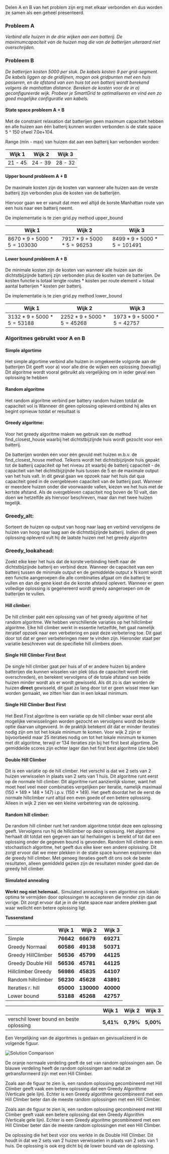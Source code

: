 <!-- # SmartGrid December 2018
Philip Oosterholt
Mohamed Baioumy
Thomas Hoedeman -->

Delen A en B van het problem zijn erg met elkaar verbonden en dus worden ze samen als een geheel presenteerd.

### Probleem A

*Verbind alle huizen in de drie wijken aan een batterij. De maximumcapaciteit van de huizen mag die van de batterijen uiteraard niet overschrijden.*

### Probleem B

*De batterijen kosten 5000 per stuk. De kabels kosten 9 per grid-segment. De kabels liggen op de gridlijnen, mogen ook gridpunten met een huis passeren, en de afstand van een huis tot een batterij wordt berekend volgens de manhattan distance. Bereken de kosten voor de in a) geconfigureerde wijk. Probeer je SmartGrid te optimaliseren en vind een zo goed mogelijke configuratie van kabels.*



#### State space probleem A + B

Met de constraint relaxation dat batterijen geen maximum capaciteit hebben en alle huizen aan één batterij kunnen worden verbonden is de state space 5 ^ 150 ofwel 7.0e+104.

Range (min - max) van huizen dat aan een batterij kan verbonden worden:

| Wijk 1  | Wijk 2  | Wijk 3  |
| ------- | ------- | ------- |
| 21 - 45 | 24 - 39 | 28 - 32 |

#### Upper bound probleem A + B

De maximale kosten zijn de kosten van wanneer alle huizen aan de verste batterij zijn verbonden plus de kosten van de batterijen.

Hiervoor gaan we er vanuit dat men wel altijd de korste Manhattan route van een huis naar een batterij neemt.

De implementatie is te zien grid.py method upper_bound

| Wijk 1                         | Wijk 2                        | Wijk 3                         |
| ------------------------------ | ----------------------------- | ------------------------------ |
| $8670 * 9 + 5000 * 5 = 103030$ | $7917 * 9 + 5000 * 5 = 96253$ | $8499 * 9 + 5000 * 5 = 101491$ |



#### Lower bound probleem A + B

De minimale kosten zijn de kosten van wanneer alle huizen aan de dichtstbijzijnde batterij zijn verbonden plus de kosten van de batterijen. De kosten functie is totaal lengte routes * kosten per route element + totaal aantal batterijen * kosten per batterij.

De implementatie is te zien grid.py method lower_bound

| Wijk 1                        | Wijk 2                        | Wijk 3                        |
| ----------------------------- | ----------------------------- | ----------------------------- |
| $3132 * 9 + 5000 * 5 = 53188$ | $2252 * 9 + 5000 * 5 = 45268$ | $1973 * 9 + 5000 * 5 = 42757$ |



### Algoritmes gebruikt voor A en B

#### Simple algortime

Het simple algortime verbind alle huizen in omgekeerde volgorde aan de batterijen
Dit geeft voor a) voor alle drie de wijken een oplossing (toevallig)
Dit algoritme wordt vooral gebruikt als vergelijking om in ieder geval een oplossing te hebben

#### Random algoritme

Het random algoritme verbind per battery random huizen totdat de capaciteit vol is
Wanneer dit geen oplossing opleverd ontbind hij alles en begint opnieuw totdat er resultaat is

#### Greedy algoritme:

Voor het greedy algoritme maken we gebruik van de method find_closest_house waarbij het dichtstbijzijnde huis wordt gezocht voor een batterij.

De batterijen worden één voor één gevuld met huizen m.b.v. de find_closest_house method. Telkens wordt het dichtstbijzijnde huis gepakt tot de batterij capaciteit op het niveau zit waarbij de batterij capaciteit - de capaciteit van het dichtstbijzijnde huis tussen de 5 en de maximale output van het huis valt. In dit geval gaan we opzoek naar het huis dat qua capaciteit goed in de overgebleven capaciteit van de batterij past. Wanneer er meerdere huizen onder die voorwaarde vallen, kiezen we het huis met de kortste afstand. Als de overgebleven capaciteit nog boven de 10 valt, dan doen we hetzelfde als hiervoor beschreven, maar dan met twee huizen tegelijk.

### Greedy_alt:
Sorteert de huizen op output van hoog naar laag en verbind vervolgens de huizen van hoog naar laag aan de dichtstbijzijnde batterij. Indien dit geen oplossing opleverd vult hij de laatste huizen met het greedy algoritm

### Greedy_lookahead:
Zoekt elke keer het huis dat de korste verbinding heeft naar de dichtstbijzijnde batterij en verbind deze. Wanneer de capaciteit van een batterij tussen de minimale output en de gemiddelde output x N komt wordt een functie aangeroepen die alle combinaties afgaat om die batterij te vullen en dan de gene kiest die de korste afstand oplevert.
Wanneer er geen volledige oplossing is gegenereerd wordt greedy aangeroepen om de batterijen te vullen. 

#### Hill climber:

De hill climber pakt een oplossing van of het greedy algoritme of het random algoritme. We hebben verschillende variaties op het hillclimber algoritme. Elke hill climber werkt in essentie hetzelfde, het gaat namelijk iteratief opzoek naar een verbetering en past deze verbetering toe. Dit gaat door tot dat er geen verbeteringen meer te vinden zijn. Hieronder staat per variatie beschreven wat de specifieke hill climbers doen.

#### Single Hill Climber First Best

De single hill climber gaat per huis af of er andere huizen bij andere batterijen die kunnen wisselen van plek (dus de capaciteit wordt niet overschreden), en berekent vervolgens of de totale afstand van beide huizen minder wordt als er wordt gewisseld. Als dit zo is dan worden de huizen **direct** gewisseld, dit gaat zo lang door tot er geen wissel meer kan worden gemaakt, we zitten hier dan in een lokaal minimum.

#### Single Hill Climber Best First

Het Best First algoritme is een variatie op de hill climber waar eerst alle mogelijke verwisselingen worden gezocht en vervolgens wordt de beste optie daarvan uitgevoerd. In de praktijk betekent dit dat er minder iteraties nodig zijn om tot het lokale minimum te komen. Voor wijk 2 zijn er bijvoorbeeld maar 25 iteraties nodig om tot het lokale minimum te komen met dit algoritme, terwijl er 134 iteraties zijn bij het first best algortime. De gemiddelde scores zijn echter lager dan het first best algoritme (zie tabel)

#### Double Hill Climber

Dit is een variatie op de hill climber. Het verschil is dat we 2 sets van 2 huizen verwisselen in plaats van 2 sets van 1 huis. Dit algoritme runt eerst op de normale hill climber. Dit algoritme runt aanzienlijk slomer, want het moet heel veel meer combinaties vergelijken per iteratie, namelijk maximaal (150 * 149 * 148 * 147) i.p.v. (150 * 149). Het geeft doordat het de eerst de normale hillclimber runt altijd een even goede of een betere oplossing. Alleen in wijk 2 zien we een kleine verbetering van de oplossing.

#### Random hill climber:

De random hill climber runt het random algoritme totdat deze een oplossing geeft. Vervolgens run hij de hillclimber op deze oplossing.
Het algoritme herhaalt dit totdat een gegeven aan tal herhalingen is bereikt of tot dat een oplossing onder de gegeven bound is gevonden. Random hill climber is een stochastisch algoritme, het geeft dus elke keer een andere oplossing. Dit zorgt ervoor dat we meer plekken in de state space kunnen exploreren dan de greedy hill climber. Met genoeg iteraties geeft dit ons ook de beste resultaten, alleen gemiddeld gezien zijn de resultaten minder goed dan de greedy hill climber.

#### Simulated annealing

**Werkt nog niet helemaal.**. Simulated annealing is een algoritme om lokale optima te vermijden door oplossingen te accepteren die minder zijn dan de vorige. Dit zorgt ervoor dat je in de state space naar andere plekken gaat waar wellicht een betere oplossing ligt.


**Tussenstand**

|                    | Wijk 1    | Wijk 2    | Wijk 3     |
| ------------------ | --------- | --------- | ---------- |
| Simple             | **76642** | **66679** | **69271**  |
| Greedy Normaal     | **60586** | **49138** | **50371**  |
| Greedy HillClimber | **56536** | **45799** | **44125**  |
| Greedy Double Hill | **56536** | **45781** | **44125**  |
| Hillclimber Greedy | **56986** | **45835** | **44107**  |
| Random hillclimber | **56230** | **45628** | **43891**  |
| Iteraties r. hill  | **65000** | **130000**| **40000**  |
| Lower bound        | **53188** | **45268** | **42757**  |

|                                         | Wijk 1    | Wijk 2    | Wijk 3     |
| --------------------------------------- | --------- | --------- | ---------- |
|verschil lower bound en beste oplossing  | **5,41%** | **0,79%** | **5,00%**    |




Een Vergelijking van de algoritmes is gedaan en gevisualizeerd in de volgende figuur.

![Solution Comparison](https://github.com/ThomasHoed/Heuristieken/blob/master/Documentation/Pictures/Solutions_comparison.png)

De oranje normaale verdeling geeft de set van random oplossingen aan. De blauwe verdeling heeft de random oplossingen aan nadat ze getransformeerd zijn met een Hill Climber.


Zoals aan de figuur te zien is, een random oplossing gecombineerd met Hill Climber geeft vaak een betere oplossing dat een Greedy Algorithme (Verticale gele lijn). Echter is een Greedy algorithme gecombineerd met een Hill Climber beter dan de meeste random oplossingen met een Hill Climber.

Zoals aan de figuur te zien is, een random oplossing gecombineerd met Hill Climber geeft vaak een betere oplossing dat een Greedy Algorithm (Verticale gele lijn). Echter is een Greedy algoritme gecombineerd met een Hill Climber beter dan de meeste random oplossingen met een Hill Climber.



De oplossing die het best voor ons werkte in de Double Hill Climber. Dit houdt in dat we 2 sets van 2 huizen verwisselen in plaats van 2 sets van 1 huis. De oplossing is ook erg dicht bij de lower bound van de oplossing.
